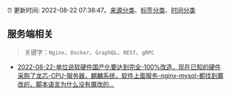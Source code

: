 :alarm_clock: 更新时间: 2022-08-22 07:38:47。[来源分类](../README.md)、[标签分类](../TAGS.md)、[时间分类](../TIMELINE.md)

## 服务端相关


> 关键字：`Nginx`、`Docker`、`GraphQL`、`REST`、`gRPC`



- [2022-08-22-单位说软硬件国产化要达到完全-100%改造，现在已知的硬件采购了龙芯-CPU-服务器，麒麟系统，软件上面服务-nginx-mysql-都找到魔改的，脚本语言为什么没有魔改的...](https://www.v2ex.com/t/874539) 